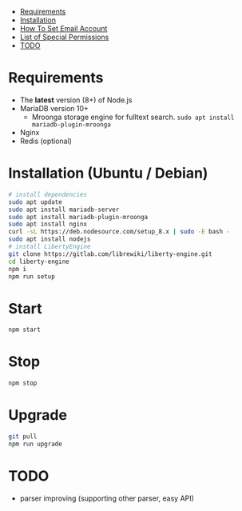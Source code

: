 <!-- TOC depthFrom:1 depthTo:6 withLinks:1 updateOnSave:1 orderedList:0 -->

- [Requirements](#requirements)
- [Installation](#installation)
- [How To Set Email Account](#how-to-set-email-account)
- [List of Special Permissions](#list-of-special-permissions)
- [TODO](#todo)

<!-- /TOC -->

# Requirements
- The **latest** version (8+) of Node.js
- MariaDB version 10+
  - Mroonga storage engine for fulltext search. `sudo apt install mariadb-plugin-mroonga`
- Nginx
- Redis (optional)

# Installation (Ubuntu / Debian)
```bash
# install dependencies
sudo apt update
sudo apt install mariadb-server
sudo apt install mariadb-plugin-mroonga
sudo apt install nginx
curl -sL https://deb.nodesource.com/setup_8.x | sudo -E bash -
sudo apt install nodejs
# install LibertyEngine
git clone https://gitlab.com/librewiki/liberty-engine.git
cd liberty-engine
npm i
npm run setup
```

# Start
```bash
npm start
```

# Stop
```bash
npm stop
```

# Upgrade
```bash
git pull
npm run upgrade
```

# TODO
- parser improving (supporting other parser, easy API)
